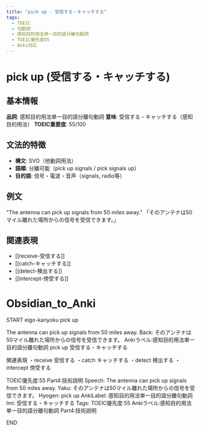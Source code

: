 ```yaml
---
title: "pick up - 受信する・キャッチする"
tags:
  - TOEIC
  - 句動詞
  - 感知目的用法単一目的語分離句動詞
  - TOEIC優先度55
  - Anki対応
---
```


# pick up (受信する・キャッチする)

## 基本情報
**品詞**: 感知目的用法単一目的語分離句動詞
**意味**: 受信する・キャッチする（感知目的用法）
**TOEIC重要度**: 55/100

## 文法的特徴
- **構文**: SVO（他動詞用法）
- **語順**: 分離可能（pick up signals / pick signals up）
- **目的語**: 信号・電波・音声（signals, radio等）

## 例文
"The antenna can pick up signals from 50 miles away."
「そのアンテナは50マイル離れた場所からの信号を受信できます。」

## 関連表現
- [[receive-受信する]]
- [[catch-キャッチする]]
- [[detect-検出する]]
- [[intercept-傍受する]]

# Obsidian_to_Anki
START
eigo-kanyoku
pick up

The antenna can pick up signals from 50 miles away.
Back: 
そのアンテナは50マイル離れた場所からの信号を受信できます。
Ankiラベル:感知目的用法単一目的語分離句動詞
pick up
受信する・キャッチする

関連表現
・receive 受信する
・catch キャッチする
・detect 検出する
・intercept 傍受する

TOEIC優先度:55
Part4:技術説明
Speech: The antenna can pick up signals from 50 miles away.
Yaku: そのアンテナは50マイル離れた場所からの信号を受信できます。
Hyogen: pick up
AnkiLabel: 感知目的用法単一目的語分離句動詞
Imi: 受信する・キャッチする
Tags: TOEIC優先度:55 Ankiラベル:感知目的用法単一目的語分離句動詞 Part4:技術説明
<!--ID: 1753022730237-->
END 